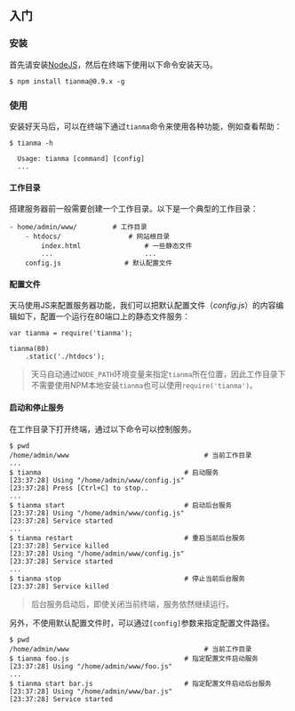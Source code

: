 入门
-------------------

### 安装

首先请安装[NodeJS](http://nodejs.org)，然后在终端下使用以下命令安装天马。

	$ npm install tianma@0.9.x -g

### 使用

安装好天马后，可以在终端下通过`tianma`命令来使用各种功能，例如查看帮助：

	$ tianma -h
	
	  Usage: tianma [command] [config]
	  ...

#### 工作目录

搭建服务器前一般需要创建一个工作目录。以下是一个典型的工作目录：

	- home/admin/www/         # 工作目录
		- htdocs/                 # 网站根目录
			index.html                # 一些静态文件
			...                       ...
		config.js                # 默认配置文件

#### 配置文件

天马使用JS来配置服务器功能，我们可以把默认配置文件（*config.js*）的内容编辑如下，配置一个运行在80端口上的静态文件服务：

	var tianma = require('tianma');

	tianma(80)
	    .static('./htdocs');

>	天马自动通过`NODE_PATH`环境变量来指定`tianma`所在位置，因此工作目录下不需要使用NPM本地安装`tianma`也可以使用`require('tianma')`。

#### 启动和停止服务

在工作目录下打开终端，通过以下命令可以控制服务。

	$ pwd
	/home/admin/www                                  # 当前工作目录
	...
	$ tianma                                    # 启动服务
	[23:37:28] Using "/home/admin/www/config.js"
	[23:37:28] Press [Ctrl+C] to stop..
	...
	$ tianma start                              # 启动后台服务
	[23:37:28] Using "/home/admin/www/config.js"
	[23:37:28] Service started
	...
	$ tianma restart                            # 重启当前后台服务
	[23:37:28] Service killed
	[23:37:28] Using "/home/admin/www/config.js"
	[23:37:28] Service started
	...
	$ tianma stop                               # 停止当前后台服务
	[23:37:28] Service killed

>	后台服务启动后，即使关闭当前终端，服务依然继续运行。

另外，不使用默认配置文件时，可以通过`[config]`参数来指定配置文件路径。

	$ pwd
	/home/admin/www                                  # 当前工作目录
	$ tianma foo.js                             # 指定配置文件启动服务
	[23:37:28] Using "/home/admin/www/foo.js"
	...
	$ tianma start bar.js                       # 指定配置文件启动后台服务
	[23:37:28] Using "/home/admin/www/bar.js"
	[23:37:28] Service started
